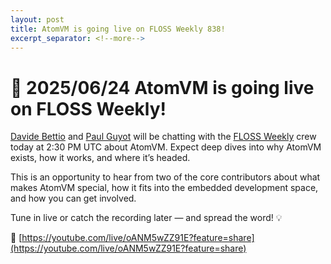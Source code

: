 ```yaml
---
layout: post
title: AtomVM is going live on FLOSS Weekly 838!
excerpt_separator: <!--more-->
---
```


# 🎉 2025/06/24 AtomVM is going live on FLOSS Weekly!

[Davide Bettio](https://uninstall.it/) and [Paul Guyot](https://github.com/pguyot) will be chatting with the [FLOSS Weekly](http://hackaday.com/floss) crew today at 2:30 PM UTC about AtomVM. Expect deep dives into why AtomVM exists, how it works, and where it’s headed.

This is an opportunity to hear from two of the core contributors about what makes AtomVM special, how it fits into the embedded development space, and how you can get involved.

Tune in live or catch the recording later — and spread the word! 💡

🔗 [https://youtube.com/live/oANM5wZZ91E?feature=share](https://youtube.com/live/oANM5wZZ91E?feature=share)
